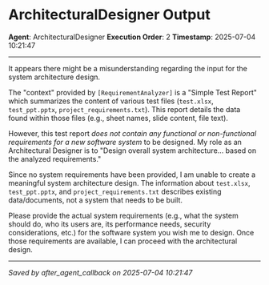 # ArchitecturalDesigner Output
**Agent**: ArchitecturalDesigner
**Execution Order**: 2
**Timestamp**: 2025-07-04 10:21:47

---

It appears there might be a misunderstanding regarding the input for the system architecture design.

The "context" provided by `[RequirementAnalyzer]` is a "Simple Test Report" which summarizes the content of various test files (`test.xlsx`, `test_ppt.pptx`, `project_requirements.txt`). This report details the data found within those files (e.g., sheet names, slide content, file text).

However, this test report *does not contain any functional or non-functional requirements for a new software system* to be designed. My role as an Architectural Designer is to "Design overall system architecture... based on the analyzed requirements."

Since no system requirements have been provided, I am unable to create a meaningful system architecture design. The information about `test.xlsx`, `test_ppt.pptx`, and `project_requirements.txt` describes existing data/documents, not a system that needs to be built.

Please provide the actual system requirements (e.g., what the system should do, who its users are, its performance needs, security considerations, etc.) for the software system you wish me to design. Once those requirements are available, I can proceed with the architectural design.

---
*Saved by after_agent_callback on 2025-07-04 10:21:47*
